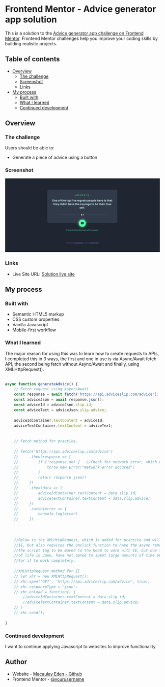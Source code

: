 # Frontend Mentor - Advice generator app solution

This is a solution to the [Advice generator app challenge on Frontend Mentor](https://www.frontendmentor.io/challenges/advice-generator-app-QdUG-13db). Frontend Mentor challenges help you improve your coding skills by building realistic projects.

## Table of contents

- [Overview](#overview)
  - [The challenge](#the-challenge)
  - [Screenshot](#screenshot)
  - [Links](#links)
- [My process](#my-process)
  - [Built with](#built-with)
  - [What I learned](#what-i-learned)
  - [Continued development](#continued-development)

## Overview

### The challenge

Users should be able to:

- Generate a piece of advice using a button

### Screenshot

![](./images/desktop-screenshot.png)


### Links

- Live Site URL: [Solution live site](https://edenexperiments.github.io/frontend-mentor-advice-generator/)

## My process

### Built with

- Semantic HTML5 markup
- CSS custom properties
- Vanilla Javascript
- Mobile-first workflow

### What I learned

The major reason for using this was to learn how to create requests to APIs, I completed this in 3 ways, the first and one in use is via Async/Await fetch API, the second being fetch without Async/Await and finally, using XMLHttpRequest(). 

```js

async function generateAdvice() {
    // Fetch request using Async/Await 
    const response = await fetch('https://api.adviceslip.com/advice');
    const adviceJson = await response.json();
    const adviceId = adviceJson.slip.id;
    const adviceText = adviceJson.slip.advice;

    adviceIdContainer.textContent = adviceId;
    adviceTextContainer.textContent = adviceText;


    // Fetch method for practice. 
    
    // fetch('https://api.adviceslip.com/advice')
    //     .then(response => {
    //         if (!response.ok) {   //Check for network error, which does not set off .catch
    //             throw new Error("Network error occured")
    //         }
    //         return response.json()
    //     })
    //     .then(data => {
    //         adviceIdContainer.textContent = data.slip.id;
    //         adviceTextContainer.textContent = data.slip.advice;           
    //     })
    //     .catch(error => {
    //         console.log(error)
    //     })



    //Below is the XMLHttpRequest, which is added for practice and will work with 
    //IE, but also requires the onclick function to have the async removed and
    //the script tag to be moved to the head to work with IE, but due to it's end
    //of life in June, have not opted to spent large amounts of time on conditionals
    //for it to work completely. 

    //XMLHttpRequest method for IE
    // let xhr = new XMLHttpRequest();
    // xhr.open('GET', 'https://api.adviceslip.com/advice', true);
    // xhr.responseType = 'json';
    // xhr.onload = function() {
        //adviceIdContainer.textContent = data.slip.id;
        //adviceTextContainer.textContent = data.slip.advice;     
    // }
    // xhr.send();

}
```

### Continued development

I want to continue applying Javascript to websites to improve functionality. 

## Author

- Website - [Macaulay Eden - Github](https://github.com/EdenExperiments)
- Frontend Mentor - [@yourusername](https://www.frontendmentor.io/profile/EdenExperiments)
